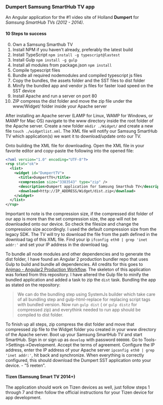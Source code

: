 ### Dumpert Samsung SmartHub TV app

An Angular application for the #1 video site of Holland **Dumpert** for _Samsung SmartHub TVs (2012 - 2014)_.

#### 10 Steps to success
0. Own a Samsung Smarthub TV 
1. Install NPM if you haven't already, preferably the latest build
2. Install TypeScript ```npm install -g typescript@lastest```
3. Install Gulp ```npm install -g gulp```
4. Install all modules from package.json ```npm install```
5. Compile typescript files
6. Bundle all required nodemodules and compiled typescript js files
7. Copy the bundles, the assets folder and the SST files to dist folder
8. Minify the bundled app and vendor js files for faster load speed on the SST device
9. Install Apache and run a server on port 80
10. ZIP compress the dist folder and move the zip file under the www/Widget/ folder inside your Apache server

After installing an Apache server (LAMP for Linux, WAMP for Windows, or MAMP for Mac OS) navigate to the www directory inside the root folder of the Apache server. Create a new folder ```mkdir ./Widget/``` and create a new file ```touch ./widgetlist.xml```. The XML file will notify our Samsung SmartHub TV which application(s) we want it to download/update onto our TV.

Onto building the XML file for downloading. Open the XML file in your favorite editor and copy-paste the following into the opened file:
```xml
<?xml version="1.0" encoding="UTF-8"?>
<rsp stat="ok">
  <list>
    <widget id="DumpertTV">
      <title>DumpertTV</title>
      <compression size="3383543" type="zip" />
      <description>Dumpert application for Samsung Smarthub TV</description>
      <download>http://IP_ADDRESS/Widget/dist.zip</download>
    </widget>
  </list>
</rsp>
```
Important to note is the compression size, if the compressed dist folder of our app is more than the set compression size, the app will not be downloaded onto our device. So check the filesize and change the compression size accordingly. I used the default compression size from the legacy SDK. The TV will try to download the file from the path defined in the download tag of this XML file. Find your ip ```ifconfig eth0 | grep 'inet addr:'``` and set your IP address in the download tag.

To bundle all node modules and other dependencies and to generate the dist folder, I have found an Angular 2 production bundler repo that uses Gulp to build and bundle all dependencies. All credits for this goes to [Anjmao - Angular2 Production Workflow](https://github.com/Anjmao/angular2-production-workflow). The skeleton of this application was forked from this repository. I have altered the Gulp file to minify the bundled application and added a task to zip the ```dist``` task. Bundling the app as stated on the repository:

> We can do the bundling step using SystemJs builder which take care of all bundling step and gulp-html-replace for replacing script tags with bundled version. Now run ```gulp dist``` ( or ```gulp distz``` for compressed zip) and everythink needed to run app should be compiled to dist folder.

To finish up all steps, zip compress the dist folder and move that compressed zip file to the Widget folder you created in your www directory of the Apache server. Boot up your Samsung SmartHub TV and start SmartHub. Sign in or sign up as ```develop``` with password ```000000```. Go to Tools->Settings->Development. Accept the terms of agreement. Configure the IP address, enter the IP address of your Apache server ```ipconfig eth0 | grep 'inet addr:'```, hit back and synchronize. When everything is correctly configured, this should download the Dumpert SST application onto your device. - "5 reeten".

#### Tizen (Samsung Smart TV 2014+)
The application should work on Tizen devices as well, just follow steps 1 through 7 and then follow the official instructions for your Tizen device for app development.